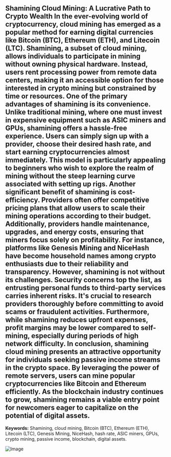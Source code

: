 **Shamining Cloud Mining: A Lucrative Path to Crypto Wealth**
In the ever-evolving world of cryptocurrency, **cloud mining** has emerged as a popular method for earning digital currencies like Bitcoin (BTC), Ethereum (ETH), and Litecoin (LTC). Shamining, a subset of cloud mining, allows individuals to participate in mining without owning physical hardware. Instead, users rent processing power from remote data centers, making it an accessible option for those interested in crypto mining but constrained by time or resources.
One of the primary advantages of shamining is its convenience. Unlike traditional mining, where one must invest in expensive equipment such as ASIC miners and GPUs, shamining offers a hassle-free experience. Users can simply sign up with a provider, choose their desired hash rate, and start earning cryptocurrencies almost immediately. This model is particularly appealing to beginners who wish to explore the realm of mining without the steep learning curve associated with setting up rigs.
Another significant benefit of shamining is cost-efficiency. Providers often offer competitive pricing plans that allow users to scale their mining operations according to their budget. Additionally, providers handle maintenance, upgrades, and energy costs, ensuring that miners focus solely on profitability. For instance, platforms like Genesis Mining and NiceHash have become household names among crypto enthusiasts due to their reliability and transparency.
However, shamining is not without its challenges. Security concerns top the list, as entrusting personal funds to third-party services carries inherent risks. It's crucial to research providers thoroughly before committing to avoid scams or fraudulent activities. Furthermore, while shamining reduces upfront expenses, profit margins may be lower compared to self-mining, especially during periods of high network difficulty.
In conclusion, shamining cloud mining presents an attractive opportunity for individuals seeking passive income streams in the crypto space. By leveraging the power of remote servers, users can mine popular cryptocurrencies like Bitcoin and Ethereum efficiently. As the blockchain industry continues to grow, shamining remains a viable entry point for newcomers eager to capitalize on the potential of digital assets.
---
**Keywords:** Shamining, cloud mining, Bitcoin (BTC), Ethereum (ETH), Litecoin (LTC), Genesis Mining, NiceHash, hash rate, ASIC miners, GPUs, crypto mining, passive income, blockchain, digital assets.


![Image](https://github.com/user-attachments/assets/d7419ec9-dc67-403f-bf28-8faea5f1f74f)